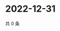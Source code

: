 # 2022-12-31

共 0 条

<!-- BEGIN WEIBO -->
<!-- 最后更新时间 Sat Dec 31 2022 02:16:19 GMT+0800 (China Standard Time) -->

<!-- END WEIBO -->
